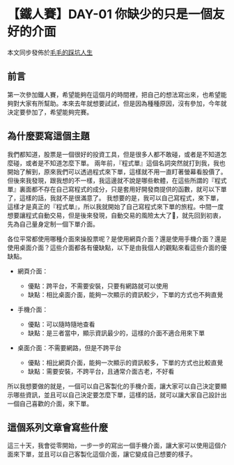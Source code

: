# 【鐵人賽】DAY-01 你缺少的只是一個友好的介面

本文同步發佈於[毛毛的踩坑人生](https://blog.tocandraw.com/2023/09/16/2023鐵人賽/750/timhsu/)

## 前言

第一次參加鐵人賽，希望能夠在這個月的時間裡，把自己的想法寫出來，也希望能夠對大家有所幫助。本來去年就想要試試，但是因為種種原因，沒有參加，今年就決定要參加了，希望能夠完賽。

## 為什麼要寫這個主題

我們都知道，股票是一個很好的投資工具，但是很多人都不敢碰，或者是不知道怎麼碰，或者是不知道怎麼下單。
兩年前，『程式單』這個名詞突然就打到我，我也開始了解到，原來我們可以透過程式來下單，這樣就不用一直盯著螢幕看股價了。但後來我發現，跟我想的不一樣，我這邊就不說是哪些軟體，在這些所謂的『程式單』裏面都不存在自己寫程式的成分，只是套用好開發商提供的函數，就可以下單了，這樣的話，我就不是很滿意了。
我想要的是，我可以自己寫程式，來下單，這樣才是真正的『程式單』，所以我就開始了自己寫程式來下單的旅程。中間一度想要讓程式自動交易，但是後來發現，自動交易的風險太大了🤣，就先回到初衷，先為自己量身定制一個下單介面。

各位平常都使用哪種介面來操股票呢？是使用網頁介面？還是使用手機介面？還是使用桌面介面？這些介面都各有優缺點，以下是由我個人的觀點來看這些介面的優缺點。

- 網頁介面：
  - 優點：跨平台，不需要安裝，只要有網路就可以使用
  - 缺點：相比桌面介面，能夠一次顯示的資訊較少，下單的方式也不夠直覺

- 手機介面：
  - 優點：可以隨時隨地查看
  - 缺點：是三者當中，顯示資訊最少的，這樣的介面不適合用來下單

- 桌面介面：不需要網路，但是不跨平台
  - 優點：相比網頁介面，能夠一次顯示的資訊較多，下單的方式也比較直覺
  - 缺點：需要安裝，不跨平台，且通常介面古老，不好看

所以我想要做的就是，一個可以自己客製化的手機介面，讓大家可以自己決定要顯示哪些資訊，並且可以自己決定要怎麼下單，這樣的話，就可以讓大家自己設計出一個自己喜歡的介面，來下單。

## 這個系列文章會寫些什麼

這三十天，我會從零開始，一步一步的寫出一個手機介面，讓大家可以使用這個介面來下單，並且可以自己客製化這個介面，讓它變成自己想要的樣子。
